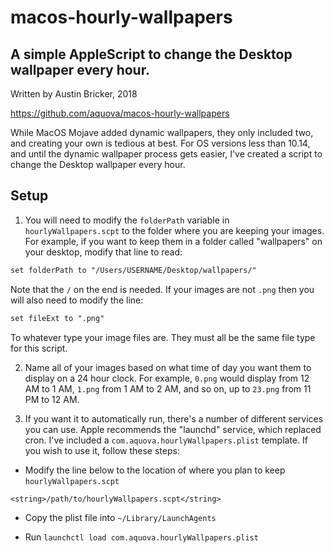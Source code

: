 # macos-hourly-wallpapers

## A simple AppleScript to change the Desktop wallpaper every hour.

Written by Austin Bricker, 2018

https://github.com/aquova/macos-hourly-wallpapers

While MacOS Mojave added dynamic wallpapers, they only included two, and creating your own is tedious at best. For OS versions less than 10.14, and until the dynamic wallpaper process gets easier, I've created a script to change the Desktop wallpaper every hour.

## Setup

1. You will need to modify the `folderPath` variable in `hourlyWallpapers.scpt` to the folder where you are keeping your images. For example, if you want to keep them in a folder called "wallpapers" on your desktop, modify that line to read:

```txt
set folderPath to "/Users/USERNAME/Desktop/wallpapers/"
```

Note that the `/` on the end is needed. If your images are not `.png` then you will also need to modify the line:

```txt
set fileExt to ".png"
```

To whatever type your image files are. They must all be the same file type for this script.

2. Name all of your images based on what time of day you want them to display on a 24 hour clock. For example, `0.png` would display from 12 AM to 1 AM, `1.png` from 1 AM to 2 AM, and so on, up to `23.png` from 11 PM to 12 AM.

3. If you want it to automatically run, there's a number of different services you can use. Apple recommends the "launchd" service, which replaced cron. I've included a `com.aquova.hourlyWallpapers.plist` template.  If you wish to use it, follow these steps:

- Modify the line below to the location of where you plan to keep `hourlyWallpapers.scpt`

```txt
<string>/path/to/hourlyWallpapers.scpt</string>
```

- Copy the plist file into `~/Library/LaunchAgents`

- Run `launchctl load com.aquova.hourlyWallpapers.plist`
